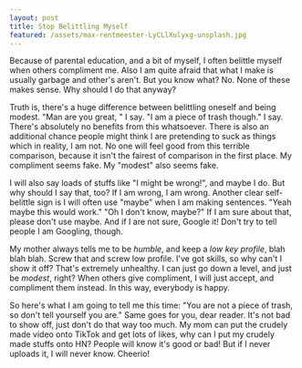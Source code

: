 ```yaml
---
layout: post
title: Stop Belittling Myself
featured: /assets/max-rentmeester-LyCLlXulyxg-unsplash.jpg
---
```


Because of parental education, and a bit of myself, I often belittle myself when others compliment me. Also I am quite afraid that what I make is usually garbage and other's aren't. But you know what? No. None of these makes sense. Why should I do that anyway?

Truth is, there's a huge difference between belittling oneself and being modest. "Man are you great, " I say. "I am a piece of trash though." I say. There's absolutely no benefits from this whatsoever. There is also an additional chance people might think I are pretending to suck as things which in reality, I am not. No one will feel good from this terrible comparison, because it isn't the fairest of comparison in the first place. My compliment seems fake. My "modest" also seems fake.

I will also say loads of stuffs like "I might be wrong!", and maybe I do. But why should I say that, too? If I am wrong, I am wrong. Another clear self-belittle sign is I will often use "maybe" when I am making sentences. "Yeah maybe this would work." "Oh I don't know, maybe?" If I am sure about that, please don't use maybe. And if I are not sure, Google it! Don't try to tell people I am Googling, though.

My mother always tells me to be _humble_, and keep a _low key profile_, blah blah blah. Screw that and screw low profile. I've got skills, so why can't I show it off? That's extremely unhealthy. I can just go down a level, and just be _modest_, right? When others give compliment, I will just accept, and compliment them instead. In this way, everybody is happy.

So here's what I am going to tell me this time: "You are not a piece of trash, so don't tell yourself you are." Same goes for you, dear reader. It's not bad to show off, just don't do that way too much. My mom can put the crudely made video onto TikTok and get lots of likes, why can I put my crudely made stuffs onto HN? People will know it's good or bad! But if I never uploads it, I will never know. Cheerio!
